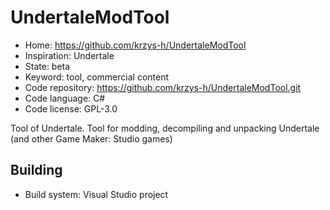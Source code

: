 # UndertaleModTool

- Home: https://github.com/krzys-h/UndertaleModTool
- Inspiration: Undertale
- State: beta
- Keyword: tool, commercial content
- Code repository: https://github.com/krzys-h/UndertaleModTool.git
- Code language: C#
- Code license: GPL-3.0

Tool of Undertale.
Tool for modding, decompiling and unpacking Undertale (and other Game Maker: Studio games)

## Building

- Build system: Visual Studio project
